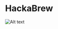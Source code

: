 HackaBrew
=========
![Alt text](https://raw.github.com/barrymwong/HackaBrew/master/images/hackabrew-site.jpg)

